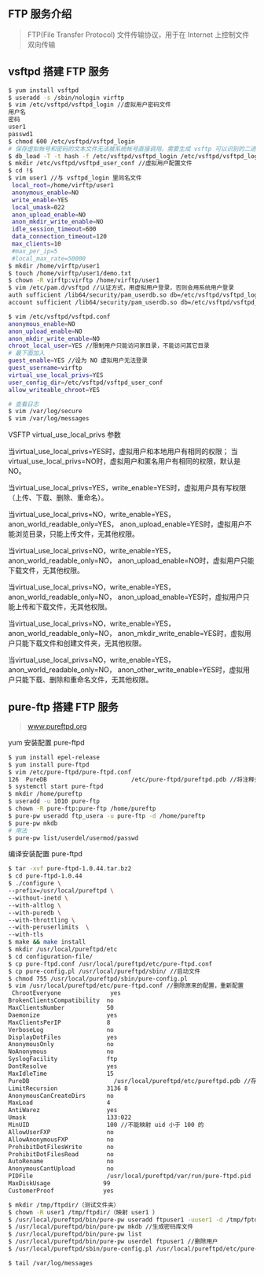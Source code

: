 ## FTP 服务介绍
> FTP(File Transfer Protocol) 文件传输协议，用于在 Internet 上控制文件双向传输

## vsftpd 搭建 FTP 服务
```bash
$ yum install vsftpd
$ useradd -s /sbin/nologin virftp
$ vim /etc/vsftpd/vsftpd_login //虚拟用户密码文件
用户名
密码
user1
passwd1
$ chmod 600 /etc/vsftpd/vsftpd_login
# 保存虚拟帐号和密码的文本文件无法被系统帐号直接调用。需要生成 vsftp 可以识别的二进制 db 的库文件，如果更改了 vsftpd_login 文件，需要重新执行此命令
$ db_load -T -t hash -f /etc/vsftpd/vsftpd_login /etc/vsftpd/vsftpd_login.db // -T 允许应用程序能够将文本文件转译载入数据库。-t 使用 hash 码加密
$ mkdir /etc/vsftpd/vsftpd_user_conf //虚拟用户配置文件
$ cd !$
$ vim user1 //与 vsftpd_login 里同名文件
 local_root=/home/virftp/user1
 anonymous_enable=NO
 write_enable=YES
 local_umask=022
 anon_upload_enable=NO
 anon_mkdir_write_enable=NO
 idle_session_timeout=600
 data_connection_timeout=120
 max_clients=10
 #max_per_ip=5
 #local_max_rate=50000
$ mkdir /home/virftp/user1
$ touch /home/virftp/user1/demo.txt
$ chown -R virftp:virftp /home/virftp/user1
$ vim /etc/pam.d/vsftpd //认证方式，用虚拟用户登录，否则会用系统用户登录
auth sufficient /lib64/security/pam_userdb.so db=/etc/vsftpd/vsftpd_login //上面 db_load 就和 pam_userdb.so（认证的模块）有关
account sufficient /lib64/security/pam_userdb.so db=/etc/vsftpd/vsftpd_login

$ vim /etc/vsftpd/vsftpd.conf
anonymous_enable=NO
anon_upload_enable=NO
anon_mkdir_write_enable=NO
chroot_local_user=YES //限制用户只能访问家目录，不能访问其它目录
# 最下面加入
guest_enable=YES //设为 NO 虚拟用户无法登录
guest_username=virftp
virtual_use_local_privs=YES
user_config_dir=/etc/vsftpd/vsftpd_user_conf
allow_writeable_chroot=YES

# 查看日志
$ vim /var/log/secure
$ vim /var/log/messages

```

VSFTP virtual_use_local_privs 参数
 
当virtual_use_local_privs=YES时，虚拟用户和本地用户有相同的权限；
当virtual_use_local_privs=NO时，虚拟用户和匿名用户有相同的权限，默认是NO。
 
当virtual_use_local_privs=YES，write_enable=YES时，虚拟用户具有写权限（上传、下载、删除、重命名）。
 
当virtual_use_local_privs=NO，write_enable=YES，anon_world_readable_only=YES，
anon_upload_enable=YES时，虚拟用户不能浏览目录，只能上传文件，无其他权限。
 
当virtual_use_local_privs=NO，write_enable=YES，anon_world_readable_only=NO，
anon_upload_enable=NO时，虚拟用户只能下载文件，无其他权限。
 
当virtual_use_local_privs=NO，write_enable=YES，anon_world_readable_only=NO，
anon_upload_enable=YES时，虚拟用户只能上传和下载文件，无其他权限。
 
当virtual_use_local_privs=NO，write_enable=YES，anon_world_readable_only=NO，
anon_mkdir_write_enable=YES时，虚拟用户只能下载文件和创建文件夹，无其他权限。
 
当virtual_use_local_privs=NO，write_enable=YES，anon_world_readable_only=NO，
anon_other_write_enable=YES时，虚拟用户只能下载、删除和重命名文件，无其他权限。


## pure-ftp 搭建 FTP 服务
> www.pureftpd.org

yum 安装配置 pure-ftpd
```bash
$ yum install epel-release
$ yum install pure-ftpd
$ vim /etc/pure-ftpd/pure-ftpd.conf
126  PureDB                        /etc/pure-ftpd/pureftpd.pdb //将注释去掉
$ systemctl start pure-ftpd
$ mkdir /home/pureftp
$ useradd -u 1010 pure-ftp
$ chown -R pure-ftp:pure-ftp /home/pureftp
$ pure-pw useradd ftp_usera -u pure-ftp -d /home/pureftp
$ pure-pw mkdb
# 用法
$ pure-pw list/userdel/usermod/passwd
```

编译安装配置 pure-ftpd
```bash
$ tar -xvf pure-ftpd-1.0.44.tar.bz2
$ cd pure-ftpd-1.0.44
$ ./configure \
--prefix=/usr/local/pureftpd \
--without-inetd \
--with-altlog \
--with-puredb \
--with-throttling \
--with-peruserlimits  \
--with-tls
$ make && make install 
$ mkdir /usr/local/pureftpd/etc
$ cd configuration-file/
$ cp pure-ftpd.conf /usr/local/pureftpd/etc/pure-ftpd.conf 
$ cp pure-config.pl /usr/local/pureftpd/sbin/ //启动文件
$ chmod 755 /usr/local/pureftpd/sbin/pure-config.pl 
$ vim /usr/local/pureftpd/etc/pure-ftpd.conf //删除原来的配置，重新配置
 ChrootEveryone              yes
BrokenClientsCompatibility  no
MaxClientsNumber            50
Daemonize                   yes
MaxClientsPerIP             8
VerboseLog                  no
DisplayDotFiles             yes
AnonymousOnly               no
NoAnonymous                 no
SyslogFacility              ftp
DontResolve                 yes
MaxIdleTime                 15
PureDB                        /usr/local/pureftpd/etc/pureftpd.pdb //存放用户名和密码的 密码库文件
LimitRecursion              3136 8
AnonymousCanCreateDirs      no
MaxLoad                     4
AntiWarez                   yes
Umask                       133:022
MinUID                      100 //不能映射 uid 小于 100 的
AllowUserFXP                no
AllowAnonymousFXP           no
ProhibitDotFilesWrite       no
ProhibitDotFilesRead        no
AutoRename                  no
AnonymousCantUpload         no
PIDFile                     /usr/local/pureftpd/var/run/pure-ftpd.pid
MaxDiskUsage               99
CustomerProof              yes

$ mkdir /tmp/ftpdir/（测试文件夹）
$ chown -R user1 /tmp/ftpdir/（映射 user1 ）
$ /usr/local/pureftpd/bin/pure-pw useradd ftpuser1 -uuser1 -d /tmp/fptdir/ //在 ftp 中添加用户 ftpuser1 在 ftp 中登录的用户 -uuser1 是系统用户 -d 共享文件夹
$ /usr/local/pureftpd/bin/pure-pw mkdb //生成密码库文件
$ /usr/local/pureftpd/bin/pure-pw list
$ /usr/local/pureftpd/bin/pure-pw userdel ftpuser1 //删除用户
$ /usr/local/pureftpd/sbin/pure-config.pl /usr/local/pureftpd/etc/pure-ftpd.conf //启动 ftp 前面是脚本，后面是配置文件

$ tail /var/log/messages
```